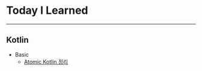 # Today I Learned
--- 
## Kotlin
- Basic
  - [Atomic Kotlin 정리](https://github.com/parade621/TIL/tree/main/Kotlin/AtomicKotlin)
